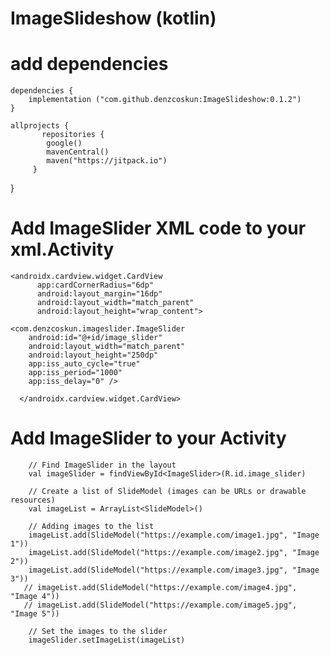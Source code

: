 # ImageSlideshow (kotlin)

# add dependencies 

	dependencies {
		implementation ("com.github.denzcoskun:ImageSlideshow:0.1.2")
	}

	allprojects {
		   repositories {
	        google()
	        mavenCentral()
	        maven("https://jitpack.io")
	     }
}


# Add ImageSlider XML code to your xml.Activity

	<androidx.cardview.widget.CardView
	      app:cardCornerRadius="6dp"
	      android:layout_margin="16dp"
	      android:layout_width="match_parent"
	      android:layout_height="wrap_content">

    <com.denzcoskun.imageslider.ImageSlider
        android:id="@+id/image_slider"
        android:layout_width="match_parent"
        android:layout_height="250dp"
        app:iss_auto_cycle="true"
        app:iss_period="1000"
        app:iss_delay="0" />

	  </androidx.cardview.widget.CardView>

# Add ImageSlider to your Activity

        // Find ImageSlider in the layout
        val imageSlider = findViewById<ImageSlider>(R.id.image_slider)

        // Create a list of SlideModel (images can be URLs or drawable resources)
        val imageList = ArrayList<SlideModel>()

        // Adding images to the list
        imageList.add(SlideModel("https://example.com/image1.jpg", "Image 1"))
        imageList.add(SlideModel("https://example.com/image2.jpg", "Image 2"))
        imageList.add(SlideModel("https://example.com/image3.jpg", "Image 3"))
       // imageList.add(SlideModel("https://example.com/image4.jpg", "Image 4"))
       // imageList.add(SlideModel("https://example.com/image5.jpg", "Image 5"))

        // Set the images to the slider
        imageSlider.setImageList(imageList)




